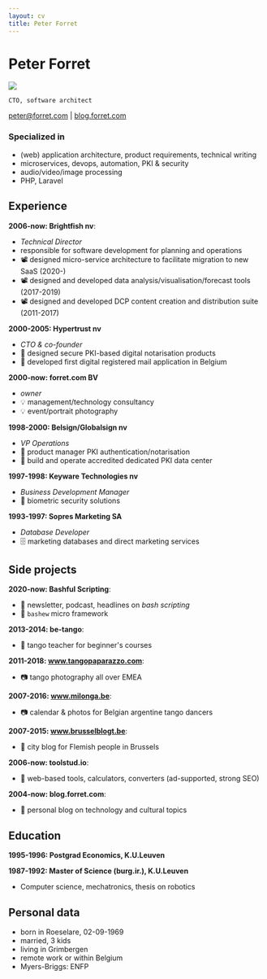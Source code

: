 ```yaml
---
layout: cv
title: Peter Forret
---
```

# Peter Forret
![](https://avatars.githubusercontent.com/u/474312?s=200&u=40180cc6243c8ea6115c8456dcaed6754cb2339f&v=4)

`CTO, software architect`

<div id="webaddress">
<a href="peter@forret.com">peter@forret.com</a>
| <a href="https://blog.forret.com">blog.forret.com</a>
</div>

### Specialized in

- (web) application architecture, product requirements, technical writing
- microservices, devops, automation, PKI & security
- audio/video/image processing
- PHP, Laravel

## Experience

**2006-now: Brightfish nv**: 
- _Technical Director_ 
- responsible for software development for planning and operations
- 📽️ designed micro-service architecture to facilitate migration to new SaaS (2020-)
- 📽️ designed and developed data analysis/visualisation/forecast tools (2017-2019)
- 📽️ designed and developed DCP content creation and distribution suite (2011-2017)

**2000-2005: Hypertrust nv**
- _CTO & co-founder_
- 🔏️ designed secure PKI-based digital notarisation products
- 🔏 developed first digital registered mail application in Belgium 

**2000-now: forret.com BV**
- _owner_
- 💡 management/technology consultancy
- 💡 event/portrait photography

**1998-2000: Belsign/Globalsign nv**
- _VP Operations_
- 🔐 product manager PKI authentication/notarisation
- 🔐 build and operate accredited dedicated PKI data center

**1997-1998: Keyware Technologies nv**
- _Business Development Manager_
- 🎤 biometric security solutions

**1993-1997: Sopres Marketing SA**
- _Database Developer_
- 🗄️ marketing databases and direct marketing services

## Side projects

**2020-now: Bashful Scripting**: 
- 🔨 newsletter, podcast, headlines on _bash scripting_
- 🔨 `bashew` micro framework

**2013-2014: be-tango**: 
- 🕺 tango teacher for beginner's courses

**2011-2018: www.tangopaparazzo.com**: 
- 📷 tango photography all over EMEA

**2007-2016: www.milonga.be**: 
- 📷 calendar & photos for Belgian argentine tango dancers

**2007-2015: www.brusselblogt.be**: 
- 📰 city blog for Flemish people in Brussels

**2006-now: toolstud.io**: 
- 🔨 web-based tools, calculators, converters (ad-supported, strong SEO)

**2004-now: blog.forret.com**: 
- 📰 personal blog on technology and cultural topics

## Education

__1995-1996: Postgrad Economics, K.U.Leuven__

__1987-1992: Master of Science (burg.ir.), K.U.Leuven__
- Computer science, mechatronics, thesis on robotics

## Personal data
* born in Roeselare, 02-09-1969
* married, 3 kids
* living in Grimbergen
* remote work or within Belgium
* Myers-Briggs: ENFP

<!-- ### Footer

Last updated: Feb 2022 -->


